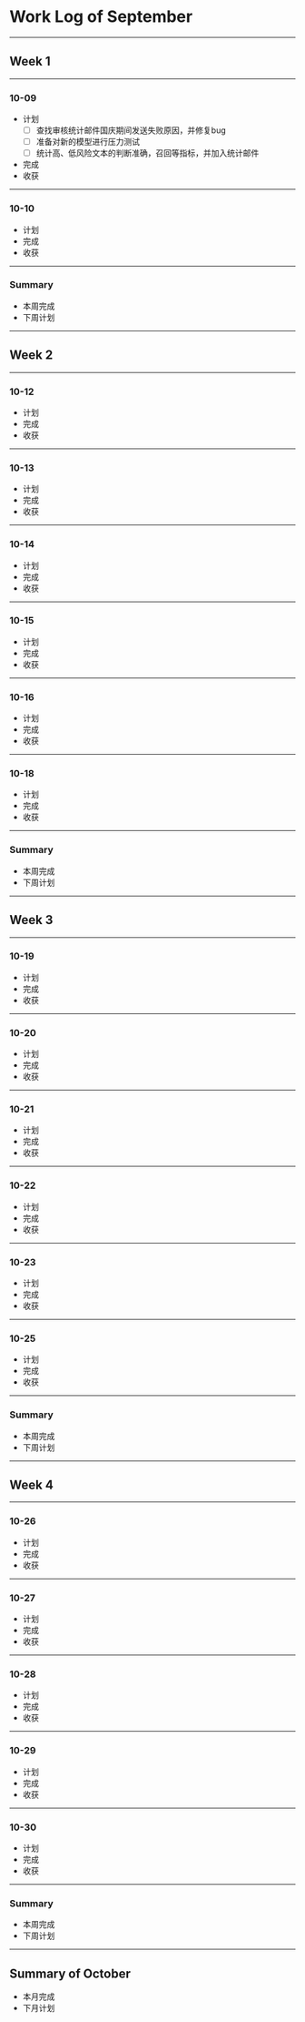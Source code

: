 # Work Log of September

---

## Week 1

---

### 10-09

* 计划
  * [ ] 查找审核统计邮件国庆期间发送失败原因，并修复bug
  * [ ] 准备对新的模型进行压力测试
  * [ ] 统计高、低风险文本的判断准确，召回等指标，并加入统计邮件
* 完成
* 收获

---

### 10-10

* 计划
* 完成
* 收获

---

### Summary

* 本周完成
* 下周计划

---

## Week 2

---

### 10-12

* 计划
* 完成
* 收获

---

### 10-13

* 计划
* 完成
* 收获



---

### 10-14

* 计划
* 完成
* 收获

---

### 10-15

* 计划
* 完成
* 收获

---

### 10-16

* 计划
* 完成
* 收获

---

### 10-18

* 计划
* 完成
* 收获

---

### Summary

* 本周完成
* 下周计划

---

## Week 3

---

### 10-19

* 计划
* 完成
* 收获

---

### 10-20

* 计划
* 完成
* 收获

---

### 10-21

* 计划
* 完成
* 收获

---

### 10-22

* 计划
* 完成
* 收获

---

### 10-23

* 计划
* 完成
* 收获

---

### 10-25

* 计划
* 完成
* 收获

----

### Summary

* 本周完成
* 下周计划

---

## Week 4

---

### 10-26

* 计划
* 完成
* 收获

---

### 10-27

* 计划
* 完成
* 收获

---

### 10-28

* 计划
* 完成
* 收获

---

### 10-29

* 计划
* 完成
* 收获

---

### 10-30

* 计划
* 完成
* 收获

---

### Summary

* 本周完成
* 下周计划

---

## Summary of October

* 本月完成
* 下月计划